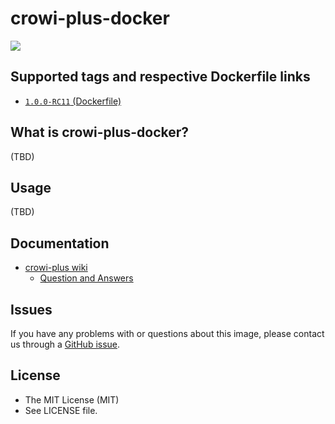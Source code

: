 crowi-plus-docker
==================

[![](https://images.microbadger.com/badges/image/weseek/crowi-plus.svg)](https://hub.docker.com/r/weseek/crowi-plus/)

Supported tags and respective Dockerfile links
------------------------------------------------

* [`1.0.0-RC11` (Dockerfile)](https://github.com/weseek/crowi-plus-docker/blob/master/Dockerfile)


What is crowi-plus-docker?
---------------------------

(TBD)

Usage
-----

(TBD)

Documentation
--------------

* [crowi-plus wiki](https://github.com/weseek/crowi-plus/wiki)
  * [Question and Answers](https://github.com/weseek/crowi-plus/wiki/Question-and-Answers)
  
  
Issues
------

If you have any problems with or questions about this image, please contact us through a [GitHub issue](https://github.com/weseek/crowi-plus-docker-compose/issues).


License
---------

* The MIT License (MIT)
* See LICENSE file.
